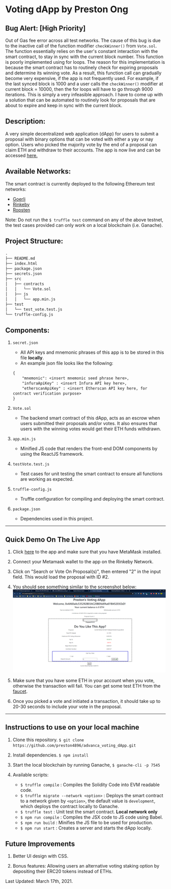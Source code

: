 # Voting dApp by Preston Ong

## **Bug Alert: [High Priority]** 
Out of Gas fee error across all test networks. The cause of this bug is due to the inactive call of the function modifier `checkWinner()` from `Vote.sol`. The function essentially relies on the user's constant interaction with the smart contract, to stay in sync with the current block number. This function is poorly implemented using for loops. The reason for this implementation is because the smart contract has to routinely check for expiring proposals and determine its winning vote. As a result, this function call can gradually become very expensive, if the app is not frequently used. For example, if the last synced block is 1000 and a user calls the `checkWinner()` modifier at current block = 10000, then the for loops will have to go through 9000 iterations. This is simply a very infeasible approach. I have to come up with a solution that can be automated to routinely look for proposals that are about to expire and keep in sync with the current block.


## Description:
A very simple decentralized web application (dApp) for users to submit a proposal with binary options that can be voted with either a yay or nay option. Users who picked the majority vote by the end of a proposal can claim ETH and withdraw to their accounts. The app is now live and can be accessed [here.](https://prestonong.com/advanca_voting_dApp/)

## Available Networks:
The smart contract is currently deployed to the following Ethereum test networks:

- [Goerli](https://goerli.etherscan.io/address/0x3418f4f8a01f51750bc448ecd624ebb669d82672)
- [Rinkeby](https://rinkeby.etherscan.io/address/0xf719d42fb61654e81dd0a3dff4be18c5af1a9fbb)
- [Ropsten](https://ropsten.etherscan.io/address/0xf719d42fb61654e81dd0a3dff4be18c5af1a9fbb)

Note: Do not run the `$ truffle test` command on any of the above testnet, the test cases provided can only work on a local blockchain (i.e. Ganache).

## Project Structure:

```
.
├── README.md
├── index.html
├── package.json
├── secrets.json
├── src
│   ├── contracts
│   │   └── Vote.sol
│   ├── js
│   │   └── app.min.js
├── test
│   └── test_vote.test.js
└── truffle-config.js

```

## Components:

1. `secret.json`
    - All API keys and mnemonic phrases of this app is to be stored in this file **locally**.
    - An example json file looks like the following:
    ```
    {
        "mnemonic": <insert mnemonic seed phrase here>,
        "infuraApiKey" : <insert Infura API key here>,
        "etherscanApiKey" : <insert Etherscan API key here, for contract verification purpose>
    }
    ```
2. `Vote.sol`
    - The backend smart contract of this dApp, acts as an escrow when users submitted their proposals and/or votes. It also ensures that users with the winning votes would get their ETH funds withdrawn.

3. `app.min.js`
    - Minified JS code that renders the front-end DOM components by using the ReactJS framework.

4. `testVote.test.js`
    - Test cases for unit testing the smart contract to ensure all functions are working as expected.

5. `truffle-config.js`
    - Truffle configuration for compiling and deploying the smart contract.

6. `package.json`
    - Dependencies used in this project.

---
## Quick Demo On The Live App

1. Click [here](https://prestonong.com/advanca_voting_dApp/) to the app and make sure that you have MetaMask installed.

2. Connect your Metamask wallet to the app on the Rinkeby Network.

3. Click on "Search or Vote On Proposal(s)", then entered "2" in the input field. This would load the proposal with ID #2.

4. You should see something similar to the screenshot below:
![image](./img/votePage.png)

5. Make sure that you have some ETH in your account when you vote, otherwise the transaction will fail. You can get some test ETH from the [faucet](https://faucet.rinkeby.io/).

6. Once you picked a vote and initiated a transaction, it should take up to 20-30 seconds to include your vote in the proposal.

---
## Instructions to use on your local machine

1. Clone this repository. `$ git clone https://github.com/preston4896/advanca_voting_dApp.git`

2. Install dependencies. `$ npm install`

3. Start the local blockchain by running Ganache, `$ ganache-cli -p 7545`

4. Available scripts:

    - `$ truffle compile` : Compiles the Solidity Code into EVM readable code.
    - `$ truffle migrate --network <option>` : Deploys the smart contract to a network given by `<option>`, the default value is `development`, which deploys the contract locally to Ganache.
    - `$ truffle test` : Unit test the smart contract. **Local network only**
    - `$ npm run compile` : Compiles the JSX code to JS code using Babel.
    - `$ npm run build` : Minifies the JS file to be used for production.
    - `$ npm run start` : Creates a server and starts the dApp locally.


## Future Improvements

1. Better UI design with CSS.

2. Bonus features: Allowing users an alternative voting staking option by depositing their ERC20 tokens instead of ETHs.


Last Updated: March 17th, 2021.